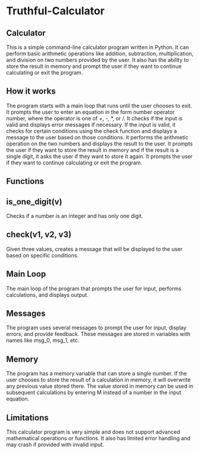 # Truthful-Calculator
## Calculator
This is a simple command-line calculator program written in Python. It can perform basic arithmetic operations like addition, subtraction, multiplication, and division on two numbers provided by the user. It also has the ability to store the result in memory and prompt the user if they want to continue calculating or exit the program.

## How it works
The program starts with a main loop that runs until the user chooses to exit.
It prompts the user to enter an equation in the form number operator number, where the operator is one of +, -, *, or /.
It checks if the input is valid and displays error messages if necessary.
If the input is valid, it checks for certain conditions using the check function and displays a message to the user based on those conditions.
It performs the arithmetic operation on the two numbers and displays the result to the user.
It prompts the user if they want to store the result in memory and if the result is a single digit, it asks the user if they want to store it again.
It prompts the user if they want to continue calculating or exit the program.
## Functions
## is_one_digit(v)
   Checks if a number is an integer and has only one digit.

## check(v1, v2, v3)
   Given three values, creates a message that will be displayed to the user based on specific conditions.

## Main Loop
The main loop of the program that prompts the user for input, performs calculations, and displays output.

## Messages
The program uses several messages to prompt the user for input, display errors, and provide feedback. These messages are stored in variables with names like msg_0, msg_1, etc.

## Memory
The program has a memory variable that can store a single number. If the user chooses to store the result of a calculation in memory, it will overwrite any previous value stored there. The value stored in memory can be used in subsequent calculations by entering M instead of a number in the input equation.

## Limitations
This calculator program is very simple and does not support advanced mathematical operations or functions. It also has limited error handling and may crash if provided with invalid input.
